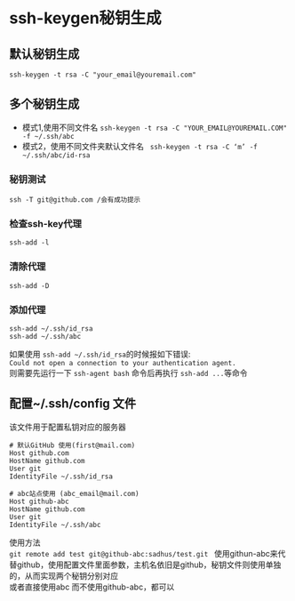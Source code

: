 # ssh-keygen秘钥生成
## 默认秘钥生成
`ssh-keygen -t rsa -C "your_email@youremail.com"`
## 多个秘钥生成
- 模式1,使用不同文件名
`ssh-keygen -t rsa -C "YOUR_EMAIL@YOUREMAIL.COM" -f ~/.ssh/abc`  
- 模式2，使用不同文件夹默认文件名
` ssh-keygen -t rsa -C ‘m’ -f ~/.ssh/abc/id-rsa`
### 秘钥测试
`ssh -T git@github.com /会有成功提示`
### 检查ssh-key代理
`ssh-add -l`
### 清除代理
`ssh-add -D`
### 添加代理
```git
ssh-add ~/.ssh/id_rsa  
ssh-add ~/.ssh/abc
```
如果使用 `ssh-add ~/.ssh/id_rsa`的时候报如下错误:  
`Could not open a connection to your authentication agent.`  
则需要先运行一下 `ssh-agent bash` 命令后再执行 `ssh-add ...`等命令
## 配置~/.ssh/config 文件
该文件用于配置私钥对应的服务器  
```git
# 默认GitHub 使用(first@mail.com)  
Host github.com
HostName github.com
User git
IdentityFile ~/.ssh/id_rsa
 
# abc站点使用 (abc_email@mail.com)
Host github-abc
HostName github.com
User git
IdentityFile ~/.ssh/abc
```
使用方法  
`git remote add test git@github-abc:sadhus/test.git `
使用githun-abc来代替github，使用配置文件里面参数，主机名依旧是github，秘钥文件则使用单独的，从而实现两个秘钥分别对应  
或者直接使用abc 而不使用github-abc，都可以



